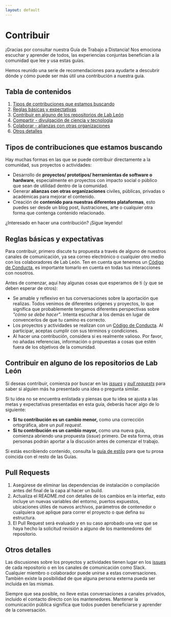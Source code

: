 ```yaml
---
layout: default
---
```


# Contribuir

¡Gracias por consultar nuestra Guía de Trabajo a Distancia! Nos emociona escuchar y aprender de todos, las experiencias conjuntas benefician a la comunidad que lee y usa estas guías.

Hemos reunido una serie de recomendaciones para ayudarte a descubrir dónde y cómo puede ser más útil una contribución a nuestra guía.

## Tabla de contenidos

1. [Tipos de contribuciones que estamos buscando](#Tipos-de-contribuciones-que-estamos-buscando)
2. [Reglas básicas y expectativas](#Reglas-básicas-y-expectativas)
3. [Contribuir en alguno de los repositorios de Lab León](#Contribuir-en-alguno-de-los-repositorios-de-Future-Lab)
4. [Compartir - divulgación de ciencia y tecnología](#style-guide)
5. [Colaborar - alianzas con otras organizaciones](#setting-up-your-environment)
6. [Otros detalles](#Otros-detalles)

## Tipos de contribuciones que estamos buscando

Hay muchas formas en las que se puede contribuir directamente a la comunidad, sus proyectos o actividades:

- Desarrollo de **proyectos/ prototipos/ herramientas de software o hardware**, especialmente en proyectos con impacto social o público que sean de utilidad dentro de la comunidad.
- Generar **alianzas con otras organizaciones** civiles, públicas, privadas o académicas para mejorar el contenido.
- Creación de **contenido para nuestras diferentes plataformas**, esto puedes ser desde un blog post, ilustraciones, arte o cualquier otra forma que contenga contenido relacionado.

¿Interesado en hacer una contribución? ¡Sigue leyendo!

## Reglas básicas y expectativas

Para contribuir, primero discute tu propuesta a través de alguno de nuestros canales de comunicación, ya sea correo electrónico o cualquier otro medio con los colaboradores de Lab León. Ten en cuenta que tenemos un [Código de Conducta](COD.md), es importante tomarlo en cuenta en todas tus interacciones con nosotros.

Antes de comenzar, aquí hay algunas cosas que esperamos de ti (y que se deben esperar de otros):

* Se amable y reflexivo en tus conversaciones sobre la aportación que realizas. Todos venimos de diferentes orígenes y proyectos, lo que significa que probablemente tengamos diferentes perspectivas sobre _"cómo se debe hacer"_. Intenta escuchar a los demás en lugar de convencerlos de que tu camino es correcto.
* Los proyectos y actividades se realizan con un [Código de Conducta](COD.md). Al participar, aceptas cumplir con sus términos y condiciones.
* Al hacer una contribución, considera si es realmente valioso. Por favor, no añadas referencias, información o propuestas a cosas que estén fuera de los objetivos de la comunidad.

## Contribuir en alguno de los repositorios de Lab León
Si deseas contribuir, comienza por buscar en las [*issues*](https://github.com/LabLeon/gobierno-agil/issues) y [*pull requests*](https://github.com/LabLeon/gobierno-agil/pulls) para saber si alguien más ha presentado una idea o pregunta similar.

Si tu idea no se encuentra enlistada y piensas que tu idea se ajusta a las metas y expectativas presentadas en esta guía, deberás hacer algo de lo siguiente:
* **Si tu contribución es un cambio menor,** como una corrección ortográfica, abre un *pull request*.
* **Si tu contribución es un cambio mayor,** como una nueva guía, comienza abriendo una propuesta (*issue*) primero. De esta forma, otras personas podrán aportar a la discusión antes de comenzar el trabajo.

Si estás escribiendo contenido, consulta la [guía de estilo](#) para que tu prosa coincida con el resto de las Guías.

## Pull Requests

1. Asegúrese de eliminar las dependencias de instalación o compilación antes del final de la capa al hacer un build.
2. Actualiza el README.md con detalles de los cambios en la interfaz, esto incluye un nuevas variables del entorno, puertos expuestos, ubicaciones útiles de nuevos archivos, parámetros de contenedor o cualquiera que aplique para correr el proyecto o que defina su estructura.
3. El Pull Request será evaluado y en su caso aprobado una vez que se haya hecho la solicitud revisión a alguno de los mantenedores del repositorio.


## Otros detalles

Las discusiones sobre los proyectos y actividades tienen lugar en los [issues]((https://github.com/LabLeon/gobierno-agil/issues)) de cada repositorio o en los canales de comunicación como Slack. Cualquier miembro o colaborador puede unirse a estas conversaciones. También existe la posibilidad de que alguna persona externa pueda ser incluida en las mismas.

Siempre que sea posible, no lleve estas conversaciones a canales privados, incluido el contacto directo con los mantenedores. Mantener la comunicación pública significa que todos pueden beneficiarse y aprender de la conversación.
